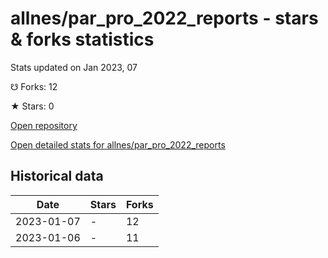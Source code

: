 # allnes/par_pro_2022_reports - stars & forks statistics

Stats updated on Jan 2023, 07

☋ Forks: 12

★ Stars: 0

[Open repository](https://github.com/allnes/par_pro_2022_reports)

[Open detailed stats for allnes/par_pro_2022_reports](https://reviewgithub.com/rep/allnes/par_pro_2022_reports)

## Historical data
| Date | Stars | Forks |
|------|-------|-------|
| 2023-01-07 | - | 12 | 
| 2023-01-06 | - | 11 | 


